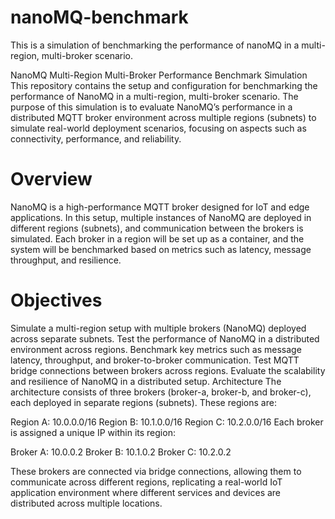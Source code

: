 # nanoMQ-benchmark
This is a simulation of benchmarking the performance of nanoMQ in a multi-region, multi-broker scenario.

NanoMQ Multi-Region Multi-Broker Performance Benchmark Simulation
This repository contains the setup and configuration for benchmarking the performance of NanoMQ in a multi-region, multi-broker scenario. The purpose of this simulation is to evaluate NanoMQ’s performance in a distributed MQTT broker environment across multiple regions (subnets) to simulate real-world deployment scenarios, focusing on aspects such as connectivity, performance, and reliability.

# Overview
NanoMQ is a high-performance MQTT broker designed for IoT and edge applications. In this setup, multiple instances of NanoMQ are deployed in different regions (subnets), and communication between the brokers is simulated. Each broker in a region will be set up as a container, and the system will be benchmarked based on metrics such as latency, message throughput, and resilience.

# Objectives
Simulate a multi-region setup with multiple brokers (NanoMQ) deployed across separate subnets.
Test the performance of NanoMQ in a distributed environment across regions.
Benchmark key metrics such as message latency, throughput, and broker-to-broker communication.
Test MQTT bridge connections between brokers across regions.
Evaluate the scalability and resilience of NanoMQ in a distributed setup.
Architecture
The architecture consists of three brokers (broker-a, broker-b, and broker-c), each deployed in separate regions (subnets). These regions are:

Region A: 10.0.0.0/16
Region B: 10.1.0.0/16
Region C: 10.2.0.0/16
Each broker is assigned a unique IP within its region:

Broker A: 10.0.0.2
Broker B: 10.1.0.2
Broker C: 10.2.0.2

These brokers are connected via bridge connections, allowing them to communicate across different regions, replicating a real-world IoT application environment where different services and devices are distributed across multiple locations.
